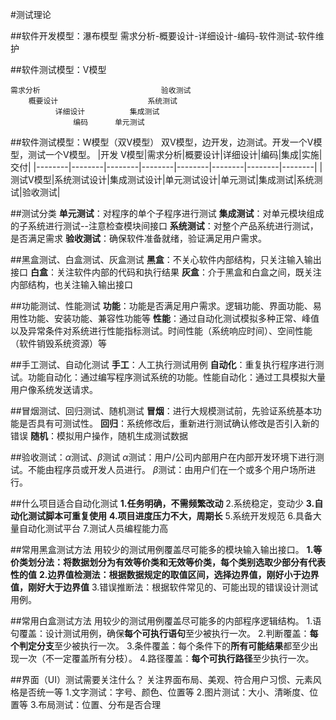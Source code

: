 #测试理论

##软件开发模型：瀑布模型
需求分析-概要设计-详细设计-编码-软件测试-软件维护

##软件测试模型：V模型
````
需求分析                           验收测试
    概要设计                    系统测试
          详细设计          集成测试
              编码      单元测试
````
##软件测试模型：W模型（双V模型）
双V模型，边开发，边测试。开发一个V模型，测试一个V模型。
|开发 V模型|需求分析|概要设计|详细设计|编码|集成|实施|交付|
|--------|--------|--------|--------|--------|--------|--------|--------|
|测试V模型|系统测试设计|集成测试设计|单元测试设计|单元测试|集成测试|系统测试|验收测试|

##测试分类
**单元测试**：对程序的单个子程序进行测试
**集成测试**：对单元模块组成的子系统进行测试--注意检查模块间接口
**系统测试**：对整个产品系统进行测试，是否满足需求
**验收测试**：确保软件准备就绪，验证满足用户需求。

##黑盒测试、白盒测试、灰盒测试
**黑盒**：不关心软件内部结构，只关注输入输出接口
**白盒**：关注软件内部的代码和执行结果
**灰盒**：介于黑盒和白盒之间，既关注内部结构，也关注输入输出接口

##功能测试、性能测试
**功能**：功能是否满足用户需求。逻辑功能、界面功能、易用性功能、安装功能、兼容性功能等
**性能**：通过自动化测试模拟多种正常、峰值以及异常条件对系统进行性能指标测试。时间性能（系统响应时间）、空间性能（软件销毁系统资源）等

##手工测试、自动化测试
**手工**：人工执行测试用例
**自动化**：重复执行程序进行测试。功能自动化：通过编写程序测试系统的功能。性能自动化：通过工具模拟大量用户像系统发送请求。

##冒烟测试、回归测试、随机测试
**冒烟**：进行大规模测试前，先验证系统基本功能是否具有可测试性。
**回归**：系统修改后，重新进行测试确认修改是否引入新的错误
**随机**：模拟用户操作，随机生成测试数据

##验收测试：$\alpha$测试、$\beta$测试
$\alpha$测试：用户/公司内部用户在内部开发环境下进行测试。不能由程序员或开发人员进行。
$\beta$测试：由用户们在一个或多个用户场所进行。

##什么项目适合自动化测试
**1.任务明确，不需频繁改动**
2.系统稳定，变动少
**3.自动化测试脚本可重复使用**
**4.项目进度压力不大，周期长**
5.系统开发规范
6.具备大量自动化测试平台
7.测试人员编程能力高

##常用黑盒测试方法
用较少的测试用例覆盖尽可能多的模块输入输出接口。
**1.等价类划分法：将数据划分为有效等价类和无效等价类，每个类别选取少部分有代表性的值**
**2.边界值检测法：根据数据规定的取值区间，选择边界值，刚好小于边界值，刚好大于边界值**
3.错误推断法：根据软件常见的、可能出现的错误设计测试用例。

##常用白盒测试方法
用较少的测试用例覆盖尽可能多的内部程序逻辑结构。
1.语句覆盖：设计测试用例，确保**每个可执行语句**至少被执行一次。
2.判断覆盖：**每个判定分支**至少被执行一次。
3.条件覆盖：每个条件下的**所有可能结果**都至少出现一次（不一定覆盖所有分枝）。
4.路径覆盖：**每个可执行路径**至少执行一次。

##界面（UI）测试需要关注什么？
关注界面布局、美观、符合用户习惯、元素风格是否统一等
1.文字测试：字号、颜色、位置等
2.图片测试：大小、清晰度、位置等
3.布局测试：位置、分布是否合理
